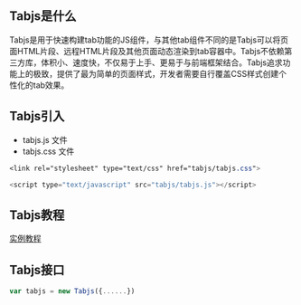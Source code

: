 ## Tabjs是什么
Tabjs是用于快速构建tab功能的JS组件，与其他tab组件不同的是Tabjs可以将页面HTML片段、远程HTML片段及其他页面动态渲染到tab容器中。Tabjs不依赖第三方库，体积小、速度快，不仅易于上手、更易于与前端框架结合。Tabjs追求功能上的极致，提供了最为简单的页面样式，开发者需要自行覆盖CSS样式创建个性化的tab效果。

## Tabjs引入
- tabjs.js 文件
- tabjs.css 文件

``` css
<link rel="stylesheet" type="text/css" href="tabjs/tabjs.css">
```
``` javascript
<script type="text/javascript" src="tabjs/tabjs.js"></script>
```

## Tabjs教程
[实例教程](https://fuzhanlun.github.io/tabjs/docs/)

## Tabjs接口
``` javascript
var tabjs = new Tabjs({......})
```